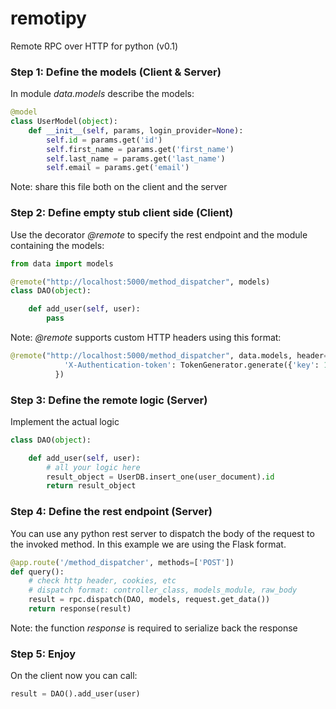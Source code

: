 # remotipy
Remote RPC over HTTP for python (v0.1)

### Step 1: Define the models (Client & Server)

In module *data.models* describe the models:

```python
@model
class UserModel(object):
    def __init__(self, params, login_provider=None):
        self.id = params.get('id')
        self.first_name = params.get('first_name')
        self.last_name = params.get('last_name')
        self.email = params.get('email')
```

Note: share this file both on the client and the server

### Step 2: Define empty stub client side (Client)

Use the decorator *@remote* to specify the rest endpoint and the module containing the models:

```python
from data import models

@remote("http://localhost:5000/method_dispatcher", models)
class DAO(object):

    def add_user(self, user):
        pass
```

Note: *@remote* supports custom HTTP headers using this format:
```python
@remote("http://localhost:5000/method_dispatcher", data.models, header={
            'X-Authentication-token': TokenGenerator.generate({'key': 123456789})
          })
```

### Step 3: Define the remote logic (Server)

Implement the actual logic

```python
class DAO(object):

    def add_user(self, user):
        # all your logic here
        result_object = UserDB.insert_one(user_document).id
        return result_object
```

### Step 4: Define the rest endpoint (Server)

You can use any python rest server to dispatch the body of the request to the invoked method. In this example we are using the Flask format.

```python
@app.route('/method_dispatcher', methods=['POST'])
def query():
    # check http header, cookies, etc
    # dispatch format: controller_class, models_module, raw_body 
    result = rpc.dispatch(DAO, models, request.get_data())
    return response(result)
```

Note: the function *response* is required to serialize back the response

### Step 5: Enjoy

On the client now you can call:
```python
result = DAO().add_user(user)
```
